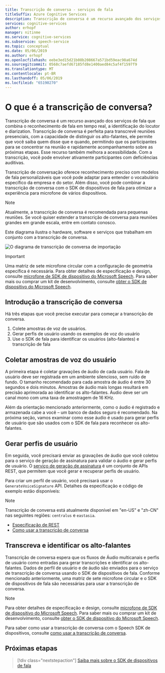 ```yaml
---
title: Transcrição de conversa - serviços de fala
titleSuffix: Azure Cognitive Services
description: Transcrição de conversa é um recurso avançado dos serviços de fala que combina o reconhecimento de fala em tempo real, a identificação do locutor e diarization. Transcrição de conversa é perfeita para transcrevê reuniões presenciais, com a capacidade de distinguir os alto-falantes, ele permite que você saiba quem disse que e quando, permitindo que os participantes para se concentrar na reunião e rapidamente acompanhamento sobre as próximas etapas. Esse recurso também melhora a acessibilidade. Com a transcrição, você pode envolver ativamente participantes com deficiências auditivas.
services: cognitive-services
author: erhopf
manager: nitinme
ms.service: cognitive-services
ms.subservice: speech-service
ms.topic: conceptual
ms.date: 05/06/2019
ms.author: erhopf
ms.openlocfilehash: eebe3ed15d21b08b208667a571bd59eac98a674d
ms.sourcegitcommit: 0568c7aefd67185fd8e1400aed84c5af4f1597f9
ms.translationtype: MT
ms.contentlocale: pt-BR
ms.lasthandoff: 05/06/2019
ms.locfileid: "65190270"
---
```

# <a name="what-is-conversation-transcription"></a>O que é a transcrição de conversa?

Transcrição de conversa é um recurso avançado dos serviços de fala que combina o reconhecimento de fala em tempo real, a identificação do locutor e diarization. Transcrição de conversa é perfeita para transcrevê reuniões presenciais, com a capacidade de distinguir os alto-falantes, ele permite que você saiba quem disse que e quando, permitindo que os participantes para se concentrar na reunião e rapidamente acompanhamento sobre as próximas etapas. Esse recurso também melhora a acessibilidade. Com a transcrição, você pode envolver ativamente participantes com deficiências auditivas.   

Transcrição de conversação oferece reconhecimento preciso com modelos de fala personalizáveis que você pode adaptar para entender o vocabulário específico da empresa e do setor. Além disso, você pode combinar a transcrição de conversa com o SDK de dispositivos de fala para otimizar a experiência para microfone de vários dispositivos.

>[!NOTE]
> Atualmente, a transcrição de conversa é recomendada para pequenas reuniões. Se você quiser estender a transcrição de conversa para reuniões grandes em grande escala, entre em contato conosco.

Este diagrama ilustra o hardware, software e serviços que trabalham em conjunto com a transcrição de conversa.

![O diagrama de transcrição de conversa de importação](media/scenarios/conversation-transcription-service.png)

>[!IMPORTANT]
> Uma matriz de sete microfone circular com a configuração de geometria específica é necessária. Para obter detalhes de especificação e design, consulte [microfone de SDK de dispositivo do Microsoft Speech](https://aka.ms/cts/microphone). Para saber mais ou comprar um kit de desenvolvimento, consulte [obter o SDK de dispositivo do Microsoft Speech](https://aka.ms/cts/getsdk).

## <a name="get-started-with-conversation-transcription"></a>Introdução a transcrição de conversa

Há três etapas que você precise executar para começar a transcrição de conversa.

1. Colete amostras de voz de usuários.
2. Gerar perfis de usuário usando os exemplos de voz do usuário
3. Use o SDK de fala para identificar os usuários (alto-falantes) e transcrição de fala

## <a name="collect-user-voice-samples"></a>Coletar amostras de voz do usuário

A primeira etapa é coletar gravações de áudio de cada usuário. Fala de usuário deve ser registrada em um ambiente silencioso, sem ruído de fundo. O tamanho recomendado para cada amostra de áudio é entre 30 segundos e dois minutos. Amostras de áudio mais longas resultará em precisão aprimorada ao identificar os alto-falantes. Áudio deve ser um canal mono com uma taxa de amostragem de 16 KHz.

Além da orientação mencionado anteriormente, como o áudio é registrado e armazenada cabe a você – um banco de dados seguro é recomendado. Na próxima seção, vamos examinar como esse áudio é usado para gerar perfis de usuário que são usados com o SDK de fala para reconhecer os alto-falantes.

## <a name="generate-user-profiles"></a>Gerar perfis de usuário

Em seguida, você precisará enviar as gravações de áudio que você coletou para o serviço de geração de assinatura para validar o áudio e gerar perfis de usuário. O [serviço de geração de assinatura](https://aka.ms/cts/signaturegenservice) é um conjunto de APIs REST, que permitem que você gerar e recuperar perfis de usuário.

Para criar um perfil de usuário, você precisará usar o `GenerateVoiceSignature` API. Detalhes da especificação e código de exemplo estão disponíveis:

> [!NOTE]
> Transcrição de conversa está atualmente disponível em "en-US" e "zh-CN" nas seguintes regiões: `centralus` e `eastasia`.

* [Especificação de REST](https://aka.ms/cts/signaturegenservice)
* [Como usar a transcrição de conversa](https://aka.ms/cts/howto)

## <a name="transcribe-and-identify-speakers"></a>Transcreva e identificar os alto-falantes

Transcrição de conversa espera que os fluxos de Áudio multicanais e perfis de usuário como entradas para gerar transcrições e identificar os alto-falantes. Dados de perfil de usuário e de áudio são enviados para o serviço de transcrição de conversa usando o SDK de dispositivos de fala. Conforme mencionado anteriormente, uma matriz de sete microfone circular e o SDK de dispositivos de fala são necessárias para usar a transcrição de conversa.

>[!NOTE]
> Para obter detalhes de especificação e design, consulte [microfone de SDK de dispositivo do Microsoft Speech](https://aka.ms/cts/microphone). Para saber mais ou comprar um kit de desenvolvimento, consulte [obter o SDK de dispositivo do Microsoft Speech](https://aka.ms/cts/getsdk).

Para saber como usar a transcrição de conversa com o Speech SDK de dispositivos, consulte [como usar a transcrição de conversa](https://aka.ms/cts/howto).

## <a name="next-steps"></a>Próximas etapas

> [!div class="nextstepaction"]
> [Saiba mais sobre o SDK de dispositivos de fala](speech-devices-sdk.md)
